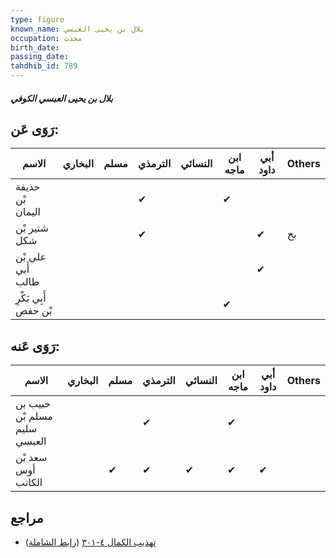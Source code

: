 ```yaml
---
type: figure
known_name: بلال بن يحيى العبسي
occupation: محدث
birth_date:
passing_date:
tahdhib_id: 789
---
```

##### بلال بن يحيى العبسي الكوفي

## رَوَى عَن:
| الاسم                | البخاري | مسلم | الترمذي | النسائي | ابن ماجه | أبي داود | Others |
| -------------------- | ------- | ---- | ------- | ------- | -------- | -------- | ------ |
| حذيفة بْن اليمان     |         |      | ✔       |         | ✔        |          |        |
| شتير بْن شكل         |         |      | ✔       |         |          | ✔        | بخ     |
| علي بْن أَبي طالب    |         |      |         |         |          | ✔        |        |
| أَبِي بَكْرِ بْن حفص |         |      |         |         | ✔        |          |        |
## رَوَى عَنه:
| الاسم                        | البخاري | مسلم | الترمذي | النسائي | ابن ماجه | أبي داود | Others |
| ---------------------------- | ------- | ---- | ------- | ------- | -------- | -------- | ------ |
| حبيب بن مسلم بْن سليم العبسي |         |      | ✔       |         | ✔        |          |        |
| سعد بْن أوس الكاتب           |         | ✔    | ✔       | ✔       | ✔        | ✔        |        |
## مراجع
- [تهذيب الكمال ٤-٣٠١](obsidian://open?vault=Tahdhib-al-Kamal&file=Figures/٧٨٩-بلال%20بن%20يحيى%20العبسي%20الكوفي) ([رابط الشاملة](https://shamela.ws/book/3722/1815))